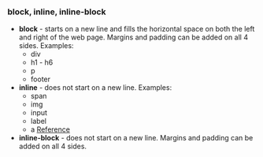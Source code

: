 ### block, inline, inline-block

- **block** - starts on a new line and fills the horizontal space on both the left and right of the web page. Margins and padding can be added on all 4 sides. Examples:
  - div
  - h1 - h6
  - p
  - footer
- **inline** - does not start on a new line. Examples:
  - span
  - img
  - input
  - label
  - a
 [Reference](https://developer.mozilla.org/en-US/docs/Web/HTML/Inline_elements)
- **inline-block** - does not start on a new line. Margins and padding can be added on all 4 sides.
